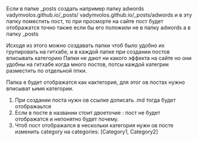 Если в папке _posts создать например папку adwords
vadymvolos.github.io/_posts/
vadymvolos.github.io/_posts/adwords
и в эту папку поместить пост, то при просморте на сайте пост будет отображатся 
точно также если бы его положили не в папку adwords а в папку _posts

Исходя из этого можно создавать папки чтоб было удобно их групировать на гитхабе, и в каждой папке при создании постов вписывать категорию
Папки не дают ни какого эффекта на сайте но они удобны на гитхабе когда много постов, потсы каждой категрии разместить по отдельной ппки.

Папка е будет отображатся как кактегория, для этог ов постах нужно вписыват ьимя категории.

1. При создании поста нужн ов ссылке дописать .md тогда будет отображаьтся
2. Если в посте в названии стоит двоеточие : пост не будет отображатся и непонятно будет почему.
3. Чтоб пост отображался в нескольки категория нужн ов посте изменить category на categories: [Category1, Category2]
